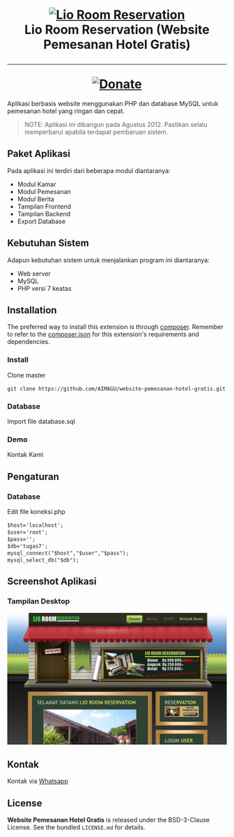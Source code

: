 <h1 align="center">
    <a href="http://sipax.co" title="SIPAX" target="_blank">
        <img src="https://cdn.iconscout.com/icon/free/png-256/php-28-226043.png" alt="Lio Room Reservation"/>
    </a>
    <br>
    Lio Room Reservation (Website Pemesanan Hotel Gratis)
    <hr>
    <a href="https://paypal.me/aimagu"
       title="Donate via Paypal" target="_blank">
        <img src="http://kartik-v.github.io/bootstrap-fileinput-samples/samples/donate.png" alt="Donate"/>
    </a>
</h1>

Aplikasi berbasis website menggunakan PHP dan database MySQL untuk pemesanan hotel yang ringan dan cepat.

> NOTE: Aplikasi ini dibangun pada Agustus 2012. Pastikan selalu memperbarui apabila terdapat pembaruan sistem.

## Paket Aplikasi

Pada aplikasi ini terdiri dari beberapa modul diantaranya:

- Modul Kamar
- Modul Pemesanan
- Modul Berita
- Tampilan Frontend
- Tampilan Backend
- Export Database

## Kebutuhan Sistem

Adapun kebutuhan sistem untuk menjalankan program ini diantaranya:
- Web server
- MySQL
- PHP versi 7 keatas

## Installation

The preferred way to install this extension is through [composer](http://getcomposer.org/download/). Remember to refer to the [composer.json](https://github.com/kartik-v/yii2-widgets/blob/master/composer.json) for 
this extension's requirements and dependencies. 

### Install

Clone master

```
git clone https://github.com/AIMAGU/website-pemesanan-hotel-gratis.git
```

### Database
Import file database.sql

### Demo
Kontak Kami

## Pengaturan

### Database
Edit file koneksi.php
```
$host='localhost';
$user='root';
$pass='';
$db='tugas7';
mysql_connect("$host","$user","$pass");
mysql_select_db("$db");
```

## Screenshot Aplikasi
### Tampilan Desktop
<img src="https://github.com/AIMAGU/website-pemesanan-hotel-gratis/blob/main/website-hotel-gratis.png?raw=true" alt="Screenshot"/>

## Kontak
Kontak via [Whatsapp](https://api.whatsapp.com/send?phone=6285742974933&text=)

## License
**Website Pemesanan Hotel Gratis** is released under the BSD-3-Clause License. See the bundled `LICENSE.md` for details.
